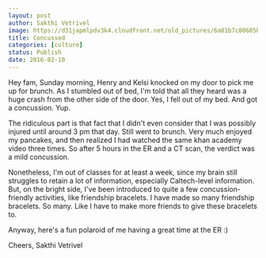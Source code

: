 ```yaml
---
layout: post
author: Sakthi Vetrivel
image: https://d31japmlpdv3k4.cloudfront.net/old_pictures/6a01b7c80685b6970b01b7c811d39a970b-pi.jpg
title: Concussed 
categories: [culture]
status: Publish
date: 2016-02-10
---
```


Hey fam,
Sunday morning, Henry and Kelsi knocked on my door to pick me up for brunch. As I stumbled out of bed, I'm told that all they heard was a huge crash from the other side of the door. Yes, I fell out of my bed. And got a concussion. Yup.

The ridiculous part is that fact that I didn't even consider that I was possibly injured until around 3 pm that day. Still went to brunch. Very much enjoyed my pancakes, and then realized I had watched the same khan academy video three times. So after 5 hours in the ER and a CT scan, the verdict was a mild concussion.

Nonetheless, I'm out of classes for at least a week, since my brain still struggles to retain a lot of information, especially Caltech-level information. But, on the bright side, I've been introduced to quite a few concussion-friendly activities, like friendship bracelets. I have made so many friendship bracelets. So many. Like I have to make more friends to give these bracelets to.

Anyway, here's a fun polaroid of me having a great time at the ER :)

Cheers,
Sakthi Vetrivel
